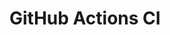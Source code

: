 # GitHub Actions CI






















































































































































































































































































































































































































































































































































































































































































































































































































































































































































































































































































































































































































































































































































































































































































































































































































































































































































































































































































































































































































































































































































































































































































































































































































































































































































































































































































































































































































